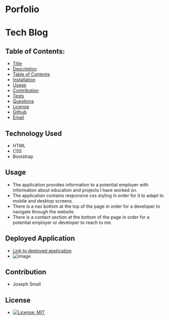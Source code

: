 # Porfolio
# Tech Blog
## Table of Contents:
* [Title](#Portfolio)
* [Description](#Description)
* [Table of Contents](#TableofContents)
* [Installation](#Installation)
* [Usage](#Usage)
* [Contribution](#Contribution)
* [Tests](#Tests)
* [Questions](#Questions)
* [License](#License)
* [Github](#Github)
* [Email](#Email)

## Technology Used
  - HTML
  - CSS
  - Bootstrap


## Usage
  - The application provides information to a potential employer with information about education and projects I have worked on.
  - The application contains responsive css styling in order for it to adapt to mobile and desktop screens.
  - There is a nav bottom at the top of the page in order for a developer to navigate through the website.
  - There is a contact section at the bottom of the page in order for a potential employer or developer to reach to me. 
## Deployed Application
- [Link to deployed application](https://joesmall37.github.io/Portfolio/#resume)
 - ![image](https://user-images.githubusercontent.com/63420051/117560680-ea0b7a80-b05d-11eb-9445-feb4773c6eab.png)
## Contribution 
  - Joseph Small
 
## License 
  - [![License: MIT](https://img.shields.io/badge/License-MIT-yellow.svg)](https://opensource.org/licenses/MIT)
